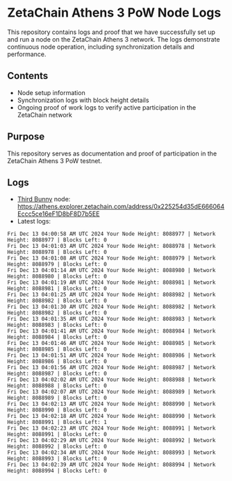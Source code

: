 # ZetaChain Athens 3 PoW Node Logs
This repository contains logs and proof that we have successfully set up and run a node on the ZetaChain Athens 3 network. The logs demonstrate continuous node operation, including synchronization details and performance.

## Contents
- Node setup information
- Synchronization logs with block height details
- Ongoing proof of work logs to verify active participation in the ZetaChain network

## Purpose
This repository serves as documentation and proof of participation in the ZetaChain Athens 3 PoW testnet.

## Logs

- [Third Bunny](https://thirdbunny.xyz/) node: https://athens.explorer.zetachain.com/address/0x225254d35dE666064Eccc5ce16eF1D8bF8D7b5EE
- Latest logs:
```
Fri Dec 13 04:00:58 AM UTC 2024 Your Node Height: 8088977 | Network Height: 8088977 | Blocks Left: 0
Fri Dec 13 04:01:03 AM UTC 2024 Your Node Height: 8088978 | Network Height: 8088978 | Blocks Left: 0
Fri Dec 13 04:01:08 AM UTC 2024 Your Node Height: 8088979 | Network Height: 8088979 | Blocks Left: 0
Fri Dec 13 04:01:14 AM UTC 2024 Your Node Height: 8088980 | Network Height: 8088980 | Blocks Left: 0
Fri Dec 13 04:01:19 AM UTC 2024 Your Node Height: 8088981 | Network Height: 8088981 | Blocks Left: 0
Fri Dec 13 04:01:25 AM UTC 2024 Your Node Height: 8088982 | Network Height: 8088982 | Blocks Left: 0
Fri Dec 13 04:01:30 AM UTC 2024 Your Node Height: 8088982 | Network Height: 8088982 | Blocks Left: 0
Fri Dec 13 04:01:35 AM UTC 2024 Your Node Height: 8088983 | Network Height: 8088983 | Blocks Left: 0
Fri Dec 13 04:01:41 AM UTC 2024 Your Node Height: 8088984 | Network Height: 8088984 | Blocks Left: 0
Fri Dec 13 04:01:46 AM UTC 2024 Your Node Height: 8088985 | Network Height: 8088985 | Blocks Left: 0
Fri Dec 13 04:01:51 AM UTC 2024 Your Node Height: 8088986 | Network Height: 8088986 | Blocks Left: 0
Fri Dec 13 04:01:56 AM UTC 2024 Your Node Height: 8088987 | Network Height: 8088987 | Blocks Left: 0
Fri Dec 13 04:02:02 AM UTC 2024 Your Node Height: 8088988 | Network Height: 8088988 | Blocks Left: 0
Fri Dec 13 04:02:07 AM UTC 2024 Your Node Height: 8088989 | Network Height: 8088989 | Blocks Left: 0
Fri Dec 13 04:02:13 AM UTC 2024 Your Node Height: 8088990 | Network Height: 8088990 | Blocks Left: 0
Fri Dec 13 04:02:18 AM UTC 2024 Your Node Height: 8088990 | Network Height: 8088991 | Blocks Left: 1
Fri Dec 13 04:02:23 AM UTC 2024 Your Node Height: 8088991 | Network Height: 8088991 | Blocks Left: 0
Fri Dec 13 04:02:29 AM UTC 2024 Your Node Height: 8088992 | Network Height: 8088992 | Blocks Left: 0
Fri Dec 13 04:02:34 AM UTC 2024 Your Node Height: 8088993 | Network Height: 8088993 | Blocks Left: 0
Fri Dec 13 04:02:39 AM UTC 2024 Your Node Height: 8088994 | Network Height: 8088994 | Blocks Left: 0
```
